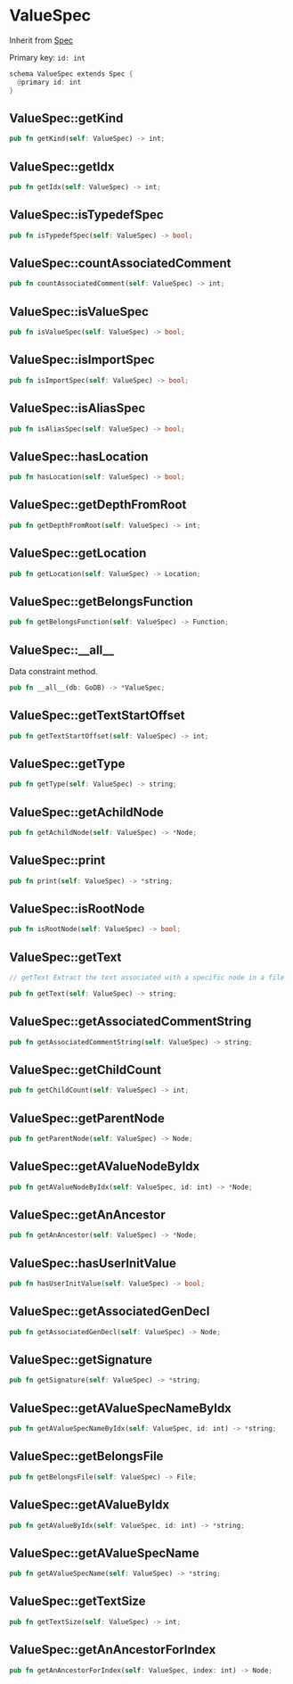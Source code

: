 # ValueSpec

Inherit from [Spec](./Spec.md)

Primary key: `id: int`

```rust
schema ValueSpec extends Spec {
  @primary id: int
}
```
## ValueSpec::getKind

```rust
pub fn getKind(self: ValueSpec) -> int;
```
## ValueSpec::getIdx

```rust
pub fn getIdx(self: ValueSpec) -> int;
```
## ValueSpec::isTypedefSpec

```rust
pub fn isTypedefSpec(self: ValueSpec) -> bool;
```
## ValueSpec::countAssociatedComment

```rust
pub fn countAssociatedComment(self: ValueSpec) -> int;
```
## ValueSpec::isValueSpec

```rust
pub fn isValueSpec(self: ValueSpec) -> bool;
```
## ValueSpec::isImportSpec

```rust
pub fn isImportSpec(self: ValueSpec) -> bool;
```
## ValueSpec::isAliasSpec

```rust
pub fn isAliasSpec(self: ValueSpec) -> bool;
```
## ValueSpec::hasLocation

```rust
pub fn hasLocation(self: ValueSpec) -> bool;
```
## ValueSpec::getDepthFromRoot

```rust
pub fn getDepthFromRoot(self: ValueSpec) -> int;
```
## ValueSpec::getLocation

```rust
pub fn getLocation(self: ValueSpec) -> Location;
```
## ValueSpec::getBelongsFunction

```rust
pub fn getBelongsFunction(self: ValueSpec) -> Function;
```
## ValueSpec::\_\_all\_\_

Data constraint method.

```rust
pub fn __all__(db: GoDB) -> *ValueSpec;
```
## ValueSpec::getTextStartOffset

```rust
pub fn getTextStartOffset(self: ValueSpec) -> int;
```
## ValueSpec::getType

```rust
pub fn getType(self: ValueSpec) -> string;
```
## ValueSpec::getAchildNode

```rust
pub fn getAchildNode(self: ValueSpec) -> *Node;
```
## ValueSpec::print

```rust
pub fn print(self: ValueSpec) -> *string;
```
## ValueSpec::isRootNode

```rust
pub fn isRootNode(self: ValueSpec) -> bool;
```
## ValueSpec::getText

```java
// getText Extract the text associated with a specific node in a file
```
```rust
pub fn getText(self: ValueSpec) -> string;
```
## ValueSpec::getAssociatedCommentString

```rust
pub fn getAssociatedCommentString(self: ValueSpec) -> string;
```
## ValueSpec::getChildCount

```rust
pub fn getChildCount(self: ValueSpec) -> int;
```
## ValueSpec::getParentNode

```rust
pub fn getParentNode(self: ValueSpec) -> Node;
```
## ValueSpec::getAValueNodeByIdx

```rust
pub fn getAValueNodeByIdx(self: ValueSpec, id: int) -> *Node;
```
## ValueSpec::getAnAncestor

```rust
pub fn getAnAncestor(self: ValueSpec) -> *Node;
```
## ValueSpec::hasUserInitValue

```rust
pub fn hasUserInitValue(self: ValueSpec) -> bool;
```
## ValueSpec::getAssociatedGenDecl

```rust
pub fn getAssociatedGenDecl(self: ValueSpec) -> Node;
```
## ValueSpec::getSignature

```rust
pub fn getSignature(self: ValueSpec) -> *string;
```
## ValueSpec::getAValueSpecNameByIdx

```rust
pub fn getAValueSpecNameByIdx(self: ValueSpec, id: int) -> *string;
```
## ValueSpec::getBelongsFile

```rust
pub fn getBelongsFile(self: ValueSpec) -> File;
```
## ValueSpec::getAValueByIdx

```rust
pub fn getAValueByIdx(self: ValueSpec, id: int) -> *string;
```
## ValueSpec::getAValueSpecName

```rust
pub fn getAValueSpecName(self: ValueSpec) -> *string;
```
## ValueSpec::getTextSize

```rust
pub fn getTextSize(self: ValueSpec) -> int;
```
## ValueSpec::getAnAncestorForIndex

```rust
pub fn getAnAncestorForIndex(self: ValueSpec, index: int) -> Node;
```
